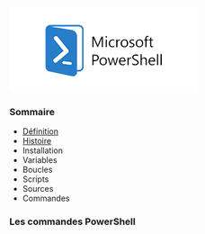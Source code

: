 ![](Powershell.png)
### Sommaire
- [Définition](https://github.com/Anescoo/Linux/blob/main/D%C3%A9finition.md)
- [Histoire](https://github.com/Anescoo/Linux/blob/main/Histoire.md)
- Installation
- Variables
- Boucles
- Scripts
- Sources
- Commandes

### Les commandes PowerShell
  